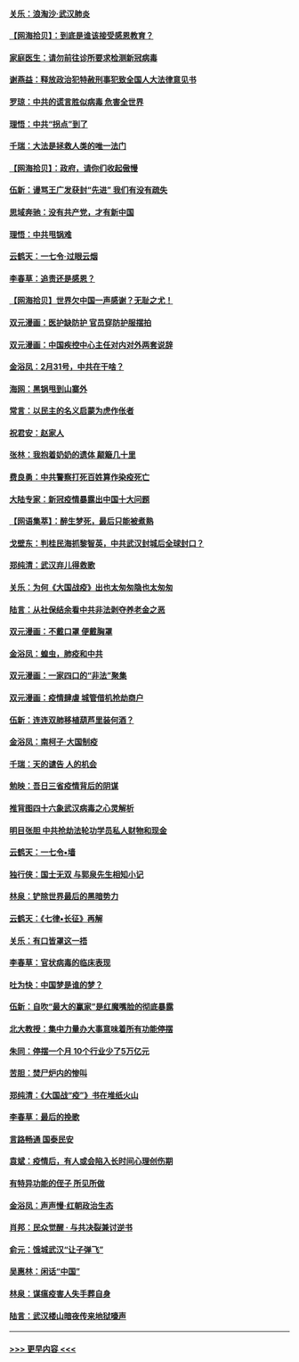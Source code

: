 #### [关乐：浪淘沙·武汉肺炎](../pages/nsc993/n11931792.md?t=03112002) 
#### [【网海拾贝】：到底是谁该接受感恩教育？](../pages/nsc993/n11931552.md?t=03112002) 
#### [家庭医生：请勿前往诊所要求检测新冠病毒](../pages/nsc993/n11929190.md?t=03112002) 
#### [谢燕益：释放政治犯特赦刑事犯致全国人大法律意见书](../pages/nsc993/n11928978.md?t=03112002) 
#### [罗琼：中共的谎言胜似病毒 危害全世界](../pages/nsc993/n11922636.md?t=03112002) 
#### [理悟：中共“拐点”到了](../pages/nsc993/n11928496.md?t=03112002) 
#### [千瑞：大法是拯救人类的唯一法门](../pages/nsc993/n11927637.md?t=03112002) 
#### [【网海拾贝】：政府，请你们收起傲慢](../pages/nsc993/n11926932.md?t=03112002) 
#### [伍新：谩骂王广发获封“先进” 我们有没有疏失](../pages/nsc993/n11926101.md?t=03112002) 
#### [思域奔驰：没有共产党，才有新中国](../pages/nsc993/n11926058.md?t=03112002) 
#### [理悟：中共甩锅难](../pages/nsc993/n11925355.md?t=03112002) 
#### [云鹤天：一七令·过眼云烟](../pages/nsc993/n11925284.md?t=03112002) 
#### [李春草：追责还是感恩？](../pages/nsc993/n11925274.md?t=03112002) 
#### [【网海拾贝】世界欠中国一声感谢？无耻之尤！](../pages/nsc993/n11925239.md?t=03112002) 
#### [双元漫画：医护缺防护 官员穿防护服摆拍](../pages/nsc993/n11923899.md?t=03112002) 
#### [双元漫画：中国疾控中心主任对内对外两套说辞](../pages/nsc993/n11921994.md?t=03112002) 
#### [金浴凤：2月31号，中共在干啥？](../pages/nsc993/n11922706.md?t=03112002) 
#### [海网：黑锅甩到山寨外](../pages/nsc993/n11922688.md?t=03112002) 
#### [常言：以民主的名义启蒙为虎作伥者](../pages/nsc993/n11922217.md?t=03112002) 
#### [祝君安：赵家人](../pages/nsc993/n11922209.md?t=03112002) 
#### [张林：我抱着奶奶的遗体 颠簸几十里](../pages/nsc993/n11920945.md?t=03112002) 
#### [费良勇：中共警察打死百姓算作染疫死亡](../pages/nsc993/n11919264.md?t=03112002) 
#### [大陆专家：新冠疫情暴露出中国十大问题](../pages/nsc993/n11919187.md?t=03112002) 
#### [【网语集萃】：醉生梦死，最后只能被煮熟](../pages/nsc993/n11918994.md?t=03112002) 
#### [戈壁东：判桂民海抓黎智英，中共武汉封城后全球封口？](../pages/nsc993/n11917982.md?t=03112002) 
#### [郑纯清：武汉弃儿得救歌](../pages/nsc993/n11917881.md?t=03112002) 
#### [关乐：为何《大国战疫》出也太匆匆隐也太匆匆](../pages/nsc993/n11917792.md?t=03112002) 
#### [陆言：从社保结余看中共非法剥夺养老金之恶](../pages/nsc993/n11917084.md?t=03112002) 
#### [双元漫画：不戴口罩 便戴胸罩](../pages/nsc993/n11916447.md?t=03112002) 
#### [金浴凤：蝗虫，肺疫和中共](../pages/nsc993/n11916904.md?t=03112002) 
#### [双元漫画：一家四口的“非法”聚集](../pages/nsc993/n11916378.md?t=03112002) 
#### [双元漫画：疫情肆虐 城管借机抢劫商户](../pages/nsc993/n11916310.md?t=03112002) 
#### [伍新：连连双肺移植葫芦里装何酒？](../pages/nsc993/n11913667.md?t=03112002) 
#### [金浴凤：南柯子·大国制疫](../pages/nsc993/n11913657.md?t=03112002) 
#### [千瑞：天的谴告  人的机会](../pages/nsc993/n11913309.md?t=03112002) 
#### [勉映：吾日三省疫情背后的阴谋](../pages/nsc993/n11913079.md?t=03112002) 
#### [推背图四十六象武汉病毒之心灵解析](../pages/nsc993/n11911761.md?t=03112002) 
#### [明目张胆 中共抢劫法轮功学员私人财物和现金](../pages/nsc993/n11910262.md?t=03112002) 
#### [云鹤天：一七令▪墙](../pages/nsc993/n11910627.md?t=03112002) 
#### [独行侠：国士无双 与郭泉先生相知小记](../pages/nsc993/n11910613.md?t=03112002) 
#### [林泉：铲除世界最后的黑暗势力](../pages/nsc993/n11909320.md?t=03112002) 
#### [云鹤天：《七律▪长征》再解](../pages/nsc993/n11909327.md?t=03112002) 
#### [关乐：有口皆罩这一捂](../pages/nsc993/n11908393.md?t=03112002) 
#### [李春草：官状病毒的临床表现](../pages/nsc993/n11908339.md?t=03112002) 
#### [吐为快：中国梦是谁的梦？](../pages/nsc993/n11906564.md?t=03112002) 
#### [伍新：自吹“最大的赢家”是红魔嘴脸的彻底暴露](../pages/nsc993/n11906407.md?t=03112002) 
#### [北大教授：集中力量办大事意味着所有功能停摆](../pages/nsc993/n11904800.md?t=03112002) 
#### [朱同：停摆一个月 10个行业少了5万亿元](../pages/nsc993/n11904498.md?t=03112002) 
#### [苦胆：焚尸炉内的惨叫](../pages/nsc993/n11904479.md?t=03112002) 
#### [郑纯清：《大国战“疫”》书在堆纸火山](../pages/nsc993/n11904450.md?t=03112002) 
#### [李春草：最后的挽歌](../pages/nsc993/n11904441.md?t=03112002) 
#### [言路畅通 国泰民安](../pages/nsc993/n11904222.md?t=03112002) 
#### [袁斌：疫情后，有人或会陷入长时间心理创伤期](../pages/nsc993/n11901514.md?t=03112002) 
#### [有特异功能的侄子 所见所做](../pages/nsc993/n11901154.md?t=03112002) 
#### [金浴凤：声声慢‧红朝政治生态](../pages/nsc993/n11899553.md?t=03112002) 
#### [肖邦：民众觉醒 · 与共决裂兼讨逆书](../pages/nsc993/n11898435.md?t=03112002) 
#### [俞元：饿城武汉“让子弹飞”](../pages/nsc993/n11898344.md?t=03112002) 
#### [吴惠林：闲话“中国”](../pages/nsc993/n11898182.md?t=03112002) 
#### [林泉：谋瘟疫害人失手葬自身](../pages/nsc993/n11897892.md?t=03112002) 
#### [陆言：武汉楼山暗夜传来地狱嚎声](../pages/nsc993/n11897033.md?t=03112002) 

----
#### [ >>> 更早内容 <<< ](../indexes/nsc993-earlier.md)
